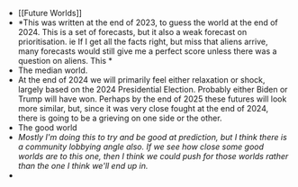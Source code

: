 - [[Future Worlds]]
- *This was written at the end of 2023, to guess the world at the end of 2024. This is a set of forecasts, but it also a weak forecast on prioritisation. ie If I get all the facts right, but miss that aliens arrive, many forecasts would still give me a perfect score unless there was a question on aliens. This *
- The median world.
- At the end of 2024 we will primarily feel either relaxation or shock, largely based on the 2024 Presidential Election. Probably either Biden or Trump will have won. Perhaps by the end of 2025 these futures will look more similar, but, since it was very close fought at the end of 2024, there is going to be a grieving on one side or the other.
- The good world
- *Mostly I'm doing this to try and be good at prediction, but I think there is a community lobbying angle also. If we see how close some good worlds are to this one, then I think we could push for those worlds rather than the one I think we'll end up in.*
-